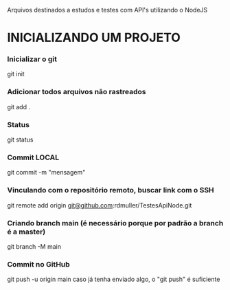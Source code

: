 Arquivos destinados a estudos e testes com API's utilizando o NodeJS

# INICIALIZANDO UM PROJETO

### Inicializar o git
git init 

### Adicionar todos arquivos não rastreados
git add .

### Status
git status

### Commit LOCAL
git commit -m "mensagem"

### Vinculando com o repositório remoto, buscar link com o SSH
git remote add origin git@github.com:rdmuller/TestesApiNode.git

### Criando branch main (é necessário porque por padrão a branch é a master)
git branch -M main

### Commit no GitHub
git push -u origin main
caso já tenha enviado algo, o "git push" é suficiente
